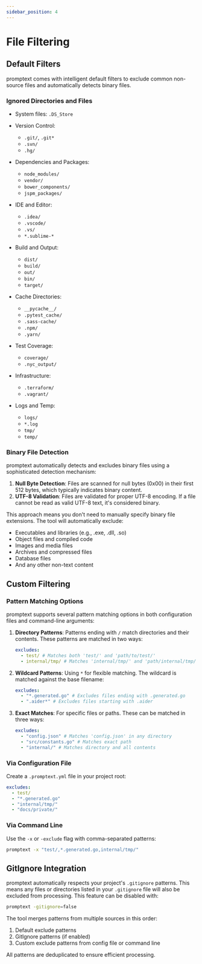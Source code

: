 ```yaml
---
sidebar_position: 4
---
```


# File Filtering

## Default Filters

promptext comes with intelligent default filters to exclude common non-source files and automatically detects binary files.

### Ignored Directories and Files

- System files: `.DS_Store`

- Version Control:

  - `.git/`, `.git*`
  - `.svn/`
  - `.hg/`

- Dependencies and Packages:

  - `node_modules/`
  - `vendor/`
  - `bower_components/`
  - `jspm_packages/`

- IDE and Editor:

  - `.idea/`
  - `.vscode/`
  - `.vs/`
  - `*.sublime-*`

- Build and Output:

  - `dist/`
  - `build/`
  - `out/`
  - `bin/`
  - `target/`

- Cache Directories:

  - `__pycache__/`
  - `.pytest_cache/`
  - `.sass-cache/`
  - `.npm/`
  - `.yarn/`

- Test Coverage:

  - `coverage/`
  - `.nyc_output/`

- Infrastructure:

  - `.terraform/`
  - `.vagrant/`

- Logs and Temp:
  - `logs/`
  - `*.log`
  - `tmp/`
  - `temp/`

### Binary File Detection

promptext automatically detects and excludes binary files using a sophisticated detection mechanism:

1. **Null Byte Detection**: Files are scanned for null bytes (0x00) in their first 512 bytes, which typically indicates binary content.
2. **UTF-8 Validation**: Files are validated for proper UTF-8 encoding. If a file cannot be read as valid UTF-8 text, it's considered binary.

This approach means you don't need to manually specify binary file extensions. The tool will automatically exclude:

- Executables and libraries (e.g., .exe, .dll, .so)
- Object files and compiled code
- Images and media files
- Archives and compressed files
- Database files
- And any other non-text content

## Custom Filtering

### Pattern Matching Options

promptext supports several pattern matching options in both configuration files and command-line arguments:

1. **Directory Patterns**: Patterns ending with `/` match directories and their contents. These patterns are matched in two ways:

   ```yaml
   excludes:
     - test/ # Matches both 'test/' and 'path/to/test/'
     - internal/tmp/ # Matches 'internal/tmp/' and 'path/internal/tmp/'
   ```

2. **Wildcard Patterns**: Using `*` for flexible matching. The wildcard is matched against the base filename:

   ```yaml
   excludes:
     - "*.generated.go" # Excludes files ending with .generated.go
     - ".aider*" # Excludes files starting with .aider
   ```

3. **Exact Matches**: For specific files or paths. These can be matched in three ways:
   ```yaml
   excludes:
     - "config.json" # Matches 'config.json' in any directory
     - "src/constants.go" # Matches exact path
     - "internal/" # Matches directory and all contents
   ```

### Via Configuration File

Create a `.promptext.yml` file in your project root:

```yaml
excludes:
  - test/
  - "*.generated.go"
  - "internal/tmp/"
  - "docs/private/"
```

### Via Command Line

Use the `-x` or `-exclude` flag with comma-separated patterns:

```bash
promptext -x "test/,*.generated.go,internal/tmp/"
```

## GitIgnore Integration

promptext automatically respects your project's `.gitignore` patterns. This means any files or directories listed in your `.gitignore` file will also be excluded from processing. This feature can be disabled with:

```bash
promptext -gitignore=false
```

The tool merges patterns from multiple sources in this order:

1. Default exclude patterns
2. GitIgnore patterns (if enabled)
3. Custom exclude patterns from config file or command line

All patterns are deduplicated to ensure efficient processing.
